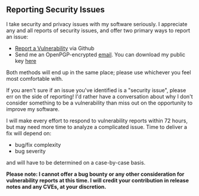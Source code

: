 ## Reporting Security Issues

I take security and privacy issues with my software seriously.  I appreciate any and all
reports of security issues, and offer two primary ways to report an issue:

* [Report a Vulnerability](https://github.com/marcus0x62/tinyblog/security/advisories/new)
via Github
* Send me an OpenPGP-encrypted [email](mailto:marcusb@marcusb.org).  You can download my
public key [here](https://keys.openpgp.org/search?q=marcusb%40marcusb.org)

Both methods will end up in the same place; please use whichever you feel most comfortable
with.

If you aren't sure if an issue you've identified is a "security issue", please err on the side
of reporting! I'd rather have a conversation about why I don't consider something to be a
vulnerability than miss out on the opportunity to improve my software.

I will make every effort to respond to vulnerability reports within 72 hours, but may need
more time to analyze a complicated issue.  Time to deliver a fix will depend on:

* bug/fix complexity
* bug severity

and will have to be determined on a case-by-case basis.

**Please note: I cannot offer a bug bounty or any other consideration for vulnerability
reports at this time.  I will credit your contribution in release notes and any CVEs, at your
discretion.**
